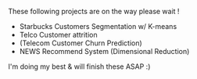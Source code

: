 These following projects are on the way please wait !

- Starbucks Customers Segmentation w/ K-means
- Telco Customer attrition 
- (Telecom Customer Churn Prediction)
- NEWS Recommend System (Dimensional Reduction)


I'm doing my best & will finish these ASAP  :)
